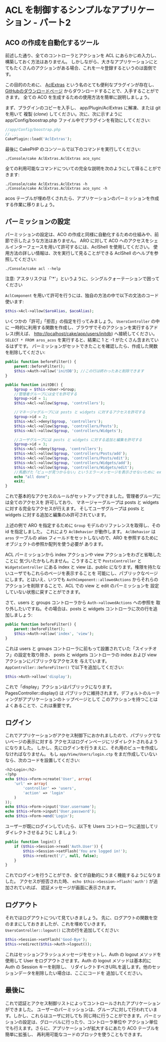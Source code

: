 # ACL を制御するシンプルなアプリケーション - パート2

## ACO の作成を自動化するツール

前述した通り、全てのコントローラとアクションを ACL にあらかじめ入力し、構築しておく方法はありません。
しかしながら、大きなアプリケーションにとてもたくさんのアクションがある場合、これを一々登録するというのは面倒です。

この目的のために、 [AclExtras](https://github.com/markstory/acl_extras/)
という名のとても便利なプラグインが存在し、
[GitHubのダウンロードページ](https://github.com/markstory/acl_extras/zipball/master) からダウンロードすることで、入手することができます。
全ての ACO を生成するための使用方法を簡単に説明しましょう。

まず、プラグインのコピーを入手し、 <span class="title-ref">app/Plugin/AclExtras</span> に解凍、または git を用いて
複製 (*clone*) してください。次に、次に示すように <span class="title-ref">app/Config/boostrap.php</span>
ファイル中でプラグインを有効にしてください:

``` php
//app/Config/boostrap.php
// ...
CakePlugin::load('AclExtras');
```

最後に CakePHP のコンソールで以下のコマンドを実行してください:

    ./Console/cake AclExtras.AclExtras aco_sync

全ての利用可能なコマンドについての完全な説明を次のようにして得ることができます:

    ./Console/cake AclExtras.AclExtras -h
    ./Console/cake AclExtras.AclExtras aco_sync -h

<span class="title-ref">acos</span> テーブルが埋め尽くされたら、アプリケーションのパーミッションを作成する作業に移りましょう。

## パーミッションの設定

パーミッションの設定は、ACO の作成と同様に自動化するための仕組みや、前節で示したような方法はありません。
ARO に対して ACO へのアクセスをシェルインターフェースを用いて許可するには、AclShell を使用してください。
使用方法の詳しい情報は、次を実行して見ることができる AclShell のヘルプを参照してください:

    ./Console/cake acl --help

注意: アスタリスクは「'\*'」というように、シングルクォーテーションで囲ってください

`AclComponent` を用いて許可を行うには、独自の方法の中で以下の文法のコード使います:

``` php
$this->Acl->allow($aroAlias, $acoAlias);
```

いくつかの「許可」「拒否」の指定を行ってみましょう。 `UsersController` の中に
一時的に利用する関数を作成し、ブラウザでそのアクションを実行するアドレス(例えば、
<http://localhost/cake/app/users/initdb>) へ接続してください。
`SELECT * FROM aros_acos` を実行すると、結果に 1 と -1 がたくさん含まれているはずです。
パーミッションがセットできたことを確認したら、作成した関数を削除してください:

``` php
public function beforeFilter() {
    parent::beforeFilter();
    $this->Auth->allow('initDB'); //この行は終わったあと削除できます
}

public function initDB() {
    $group = $this->User->Group;
    //管理者グループには全てを許可する
    $group->id = 1;
    $this->Acl->allow($group, 'controllers');

    //マネージャグループには posts と widgets に対するアクセスを許可する
    $group->id = 2;
    $this->Acl->deny($group, 'controllers');
    $this->Acl->allow($group, 'controllers/Posts');
    $this->Acl->allow($group, 'controllers/Widgets');

    //ユーザグループには posts と widgets に対する追加と編集を許可する
    $group->id = 3;
    $this->Acl->deny($group, 'controllers');
    $this->Acl->allow($group, 'controllers/Posts/add');
    $this->Acl->allow($group, 'controllers/Posts/edit');
    $this->Acl->allow($group, 'controllers/Widgets/add');
    $this->Acl->allow($group, 'controllers/Widgets/edit');
    //馬鹿げた「ビューが見つからない」というエラーメッセージを表示させないために exit を追加します
    echo "all done";
    exit;
}
```

これで基本的なアクセスのルールがセットアップできました。管理者グループには全てのアクセスを
許可しており、 マネージャーグループは posts と widgets に対する完全なアクセスが行えます。
そしてユーザグループは posts と widgets に対する追加と編集のみ許可されています。

上述の例で ARO を指定するために `Group` モデルのリファレンスを取得し、その id を指定しました。
これにより `AclBehavior` が動作します。 `AclBehavior` は `aros` テーブルの
alias フィールドをセットしないので、ARO を参照するためにオブジェクトの参照か配列を使う必要が
あります。

ACL パーミッションから index アクションや view アクションをわざと省略したことに
気づいたかもしれません。こうすることで `PostsController` と `WidgetsController` にある
index と view は、public になります。権限を持たないユーザでもこれらのページを表示することを
可能にし、パブリックなページにします。とはいえ、いつでも `AuthComponent::allowedActions`
からそれらのアクションを削除することで、ACL での view と edit のパーミッションを
設定していない状態に戻すことができます。

さて、users と groups コントローラから `Auth->allowedActions` への参照を
取り外したいですね。その場合は、posts と widgets コントローラに次の行を追加しましょう:

``` php
public function beforeFilter() {
    parent::beforeFilter();
    $this->Auth->allow('index', 'view');
}
```

これは users と groups コントローラに前もって設置されていた「スイッチオフ」の設定を取り除き、
posts と widgets コントローラの index および view アクションにパブリックなアクセスを
与えています。 `AppController::beforeFilter()` で以下を追加してください:

``` php
$this->Auth->allow('display');
```

これで「display」アクションはパブリックになります。PagesController::display() は
パブリックに維持されます。デフォルトのルーティングがアプリケーションのトップページとして
このアクションを持つことはよくあることで、これは重要です。

## ログイン

これでアプリケーションがアクセス制御下におかれましたので、パブリックでないページの表示に対する
アクセスはログインページにリダイレクトされるようになりました。
しかし、先にログインを行うまえに、それ用のビューを作成しなければなりません。
もし `app/View/Users/login.ctp` をまだ作成していないなら、次のコードを設置してください:

``` php
<h2>Login</h2>
<?php
echo $this->Form->create('User', array(
    'url' => array(
        'controller' => 'users', 
        'action' => 'login'
    )
));
echo $this->Form->input('User.username');
echo $this->Form->input('User.password');
echo $this->Form->end('Login');
```

ユーザーが既にログインしていたら、以下を Users コントローラに追加してリダイレクトさせるように
しましょう:

``` php
public function login() {
    if ($this->Session->read('Auth.User')) {
        $this->Session->setFlash('You are logged in!');
        $this->redirect('/', null, false);
    }
}
```

これでログインを行うことができ、全てが自動的にうまく機能するようになりました。
アクセスが拒否された時、 `echo $this->Session->flash('auth')` が追加されていれば、
認証メッセージが画面に表示されます。

## ログアウト

それではログアウトについて見ていきましょう。
先に、ログアウトの関数を空のままにしておきましたが、これを埋めていきます。
`UsersController::logout()` に次の行を追加してください:

``` php
$this->Session->setFlash('Good-Bye');
$this->redirect($this->Auth->logout());
```

これはセッションフラッシュメッセージをセットし、Auth の logout メソッドを使用して
User をログアウトさせます。Auth の logout メソッドは基本的に Auth の Session キーを削除し、
リダイレクトすべきURLを返します。他のセッションデータを削除したい場合は、ここにコードを
追加してください。

## 最後に

これで認証とアクセス制御リストによってコントロールされたアプリケーションができました。
ユーザーのパーミッションは、グループに対して行われています。しかし、これらはユーザに対しても
同じ時に行うことができます。パーミッションの設定は、グローバルに行ったり、コントローラ単位や
アクション単位でも行えます。さらに、アプリケーションが拡大するにあたり ACO テーブルを簡単に拡張し、
再利用可能なコードのブロックを使うこともできます。
